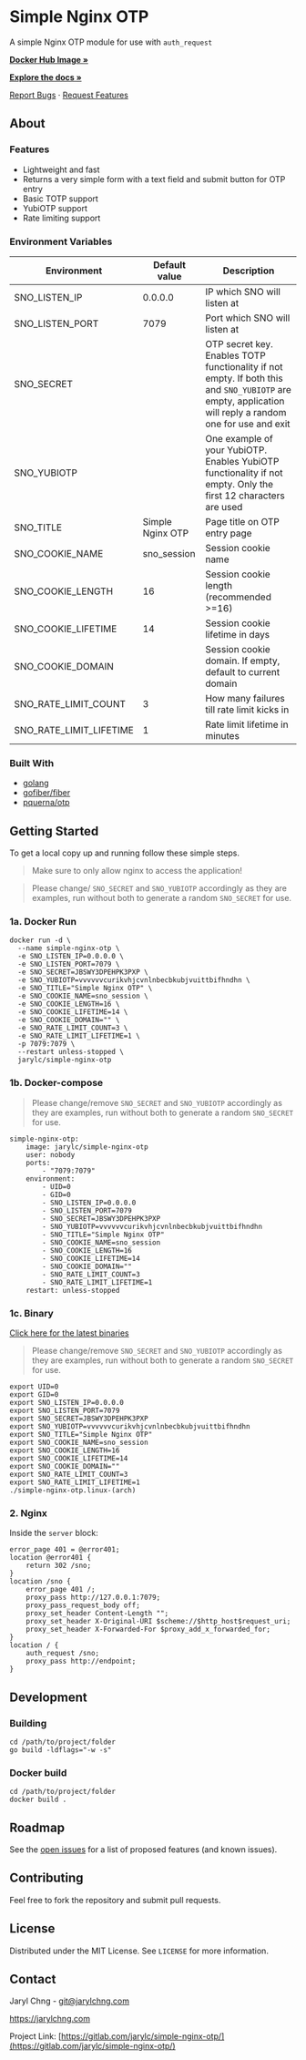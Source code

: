 # Simple Nginx OTP
A simple Nginx OTP module for use with `auth_request`

[**Docker Hub Image »**](https://hub.docker.com/r/jarylc/simple-nginx-otp)

[**Explore the docs »**](https://gitlab.com/jarylc/simple-nginx-otp)

[Report Bugs](https://gitlab.com/jarylc/simple-nginx-otp/-/issues/new?issuable_template=Bug)
· [Request Features](https://gitlab.com/jarylc/simple-nginx-otp/-/issues/new?issuable_template=Feature%20Request)


## About
### Features
- Lightweight and fast
- Returns a very simple form with a text field and submit button for OTP entry
- Basic TOTP support
- YubiOTP support
- Rate limiting support

### Environment Variables
| Environment | Default value | Description
|---|---|---|
| SNO_LISTEN_IP | 0.0.0.0 | IP which SNO will listen at |
| SNO_LISTEN_PORT | 7079 | Port which SNO will listen at |
| SNO_SECRET | | OTP secret key. Enables TOTP functionality if not empty. If both this and `SNO_YUBIOTP` are empty, application will reply a random one for use and exit |
| SNO_YUBIOTP | | One example of your YubiOTP. Enables YubiOTP functionality if not empty. Only the first 12 characters are used |
| SNO_TITLE | Simple Nginx OTP | Page title on OTP entry page |
| SNO_COOKIE_NAME | sno_session | Session cookie name |
| SNO_COOKIE_LENGTH | 16 | Session cookie length (recommended >=16) |
| SNO_COOKIE_LIFETIME | 14 | Session cookie lifetime in days |
| SNO_COOKIE_DOMAIN | | Session cookie domain. If empty, default to current domain |
| SNO_RATE_LIMIT_COUNT | 3 | How many failures till rate limit kicks in |
| SNO_RATE_LIMIT_LIFETIME | 1 | Rate limit lifetime in minutes |

### Built With
* [golang](https://golang.org/)
* [gofiber/fiber](https://github.com/gofiber/fiber)
* [pquerna/otp](https://github.com/pquerna/otp)


## Getting Started
To get a local copy up and running follow these simple steps.
> Make sure to only allow nginx to access the application!

> Please change/ `SNO_SECRET` and `SNO_YUBIOTP` accordingly as they are examples, run without both to generate a random `SNO_SECRET` for use.

### 1a. Docker Run
```shell
docker run -d \
  --name simple-nginx-otp \
  -e SNO_LISTEN_IP=0.0.0.0 \
  -e SNO_LISTEN_PORT=7079 \
  -e SNO_SECRET=JBSWY3DPEHPK3PXP \
  -e SNO_YUBIOTP=vvvvvvcurikvhjcvnlnbecbkubjvuittbifhndhn \
  -e SNO_TITLE="Simple Nginx OTP" \
  -e SNO_COOKIE_NAME=sno_session \
  -e SNO_COOKIE_LENGTH=16 \
  -e SNO_COOKIE_LIFETIME=14 \
  -e SNO_COOKIE_DOMAIN="" \
  -e SNO_RATE_LIMIT_COUNT=3 \
  -e SNO_RATE_LIMIT_LIFETIME=1 \
  -p 7079:7079 \
  --restart unless-stopped \
  jarylc/simple-nginx-otp
```

### 1b. Docker-compose
> Please change/remove `SNO_SECRET` and `SNO_YUBIOTP` accordingly as they are examples, run without both to generate a random `SNO_SECRET` for use.
```docker-compose
simple-nginx-otp:
    image: jarylc/simple-nginx-otp
    user: nobody
    ports:
        - "7079:7079"
    environment:
        - UID=0
        - GID=0
        - SNO_LISTEN_IP=0.0.0.0
        - SNO_LISTEN_PORT=7079
        - SNO_SECRET=JBSWY3DPEHPK3PXP
        - SNO_YUBIOTP=vvvvvvcurikvhjcvnlnbecbkubjvuittbifhndhn
        - SNO_TITLE="Simple Nginx OTP"
        - SNO_COOKIE_NAME=sno_session
        - SNO_COOKIE_LENGTH=16
        - SNO_COOKIE_LIFETIME=14
        - SNO_COOKIE_DOMAIN=""
        - SNO_RATE_LIMIT_COUNT=3
        - SNO_RATE_LIMIT_LIFETIME=1
    restart: unless-stopped
```

### 1c. Binary
[Click here for the latest binaries](https://gitlab.com/jarylc/simple-nginx-otp/-/jobs/artifacts/master/browse?job=build)
> Please change/remove `SNO_SECRET` and `SNO_YUBIOTP` accordingly as they are examples, run without both to generate a random `SNO_SECRET` for use.
```shell
export UID=0
export GID=0
export SNO_LISTEN_IP=0.0.0.0
export SNO_LISTEN_PORT=7079
export SNO_SECRET=JBSWY3DPEHPK3PXP
export SNO_YUBIOTP=vvvvvvcurikvhjcvnlnbecbkubjvuittbifhndhn
export SNO_TITLE="Simple Nginx OTP"
export SNO_COOKIE_NAME=sno_session
export SNO_COOKIE_LENGTH=16
export SNO_COOKIE_LIFETIME=14
export SNO_COOKIE_DOMAIN=""
export SNO_RATE_LIMIT_COUNT=3
export SNO_RATE_LIMIT_LIFETIME=1
./simple-nginx-otp.linux-(arch)
```

### 2. Nginx
Inside the `server` block:
```nginx
error_page 401 = @error401;
location @error401 {
    return 302 /sno;
}
location /sno {
    error_page 401 /;
    proxy_pass http://127.0.0.1:7079;
    proxy_pass_request_body off;
    proxy_set_header Content-Length "";
    proxy_set_header X-Original-URI $scheme://$http_host$request_uri;
    proxy_set_header X-Forwarded-For $proxy_add_x_forwarded_for;
}
location / {
    auth_request /sno;
    proxy_pass http://endpoint;
}
```

## Development
### Building
```shell
cd /path/to/project/folder
go build -ldflags="-w -s"
```

### Docker build
```shell
cd /path/to/project/folder
docker build .
```


## Roadmap
See the [open issues](https://gitlab.com/jarylc/simple-nginx-otp/-/issues) for a list of proposed features (and known issues).


## Contributing
Feel free to fork the repository and submit pull requests.


## License
Distributed under the MIT License. See `LICENSE` for more information.


## Contact
Jaryl Chng - git@jarylchng.com

https://jarylchng.com

Project Link: [https://gitlab.com/jarylc/simple-nginx-otp/](https://gitlab.com/jarylc/simple-nginx-otp/)
